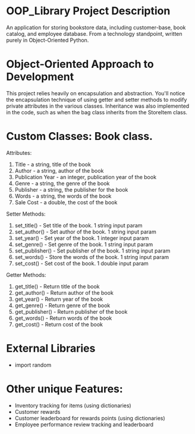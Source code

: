 # OOP_Library Project Description
An application for storing bookstore data, including customer-base, book catalog, and employee database. From a technology standpoint, written purely in Object-Oriented Python.

# Object-Oriented Approach to Development
This project relies heavily on encapsulation and abstraction. You'll notice the encapsulation technique of using getter and setter methods to modify private attributes in the various classes. 
Inheritance was also implemented in the code, such as when the bag class inherits from the StoreItem class.

# Custom Classes: Book class.
Attributes:
1. Title - a string, title of the book
2. Author - a string, author of the book
3. Publication Year - an integer, publication year of the book 
4. Genre - a string, the genre of the book
5. Publisher - a string, the publisher for the book
6. Words - a string, the words of the book
7. Sale Cost - a double, the cost of the book

Setter Methods:
1. set_title() - Set title of the book. 1 string input param
2. set_author() - Set author of the book. 1 string input param
3. set_year() - Set year of the book. 1 integer input param
4. set_genre() - Set genre of the book. 1 string input param
5. set_publisher() - Set publisher of the book. 1 string input param
6. set_words() - Store the words of the book. 1 string input param
7. set_cost() - Set cost of the book. 1 double input param

Getter Methods:
1. get_title() - Return title of the book
2. get_author() - Return author of the book
3. get_year() - Return year of the book
4. get_genre() - Return genre of the book
5. get_publisher() - Return publisher of the book
6. get_words() - Return words of the book
7. get_cost() - Return cost of the book

# External Libraries
- import random

# Other unique Features:
- Inventory tracking for items (using dictionaries)
- Customer rewards
- Customer leaderboard for rewards points (using dictionaries)
- Employee performance review tracking and leaderboard 
